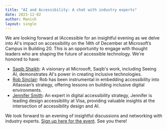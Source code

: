 ```yaml
---
title: "AI and Accessibility: A chat with industry experts"
date: 2023-12-02
author: Manish
layout: single
---
```

We are looking forward at IAccessible for an insightful evening as we delve into AI's impact on accessibility on the 14th of December at Microsoft’s Campus in Building 20. This is an opportunity to engage with thought leaders who are shaping the future of accessible technology.
We're honored to have:
* [Saqib Shaikh](https://www.linkedin.com/in/saqibshaikh/): A visionary at Microsoft, Saqib's work, including Seeing AI, demonstrates AI's power in creating inclusive technologies.
* [Rob Sinclair](https://www.linkedin.com/in/sinclairrob/): Rob has been instrumental in embedding accessibility into Atlassian’s strategy, offering lessons on building inclusive digital environments.
* [Jennifer Smith](https://www.linkedin.com/in/jennifer-smith-pcwa/): An expert in digital accessibility strategy, Jennifer is leading design accessibility at Visa, providing valuable insights at the intersection of accessibility design and AI. 

We look forward to an evening of insightful discussions and networking with industry experts. [Sign up here for the event](https://lu.ma/8wnjyhrc). See you there!


